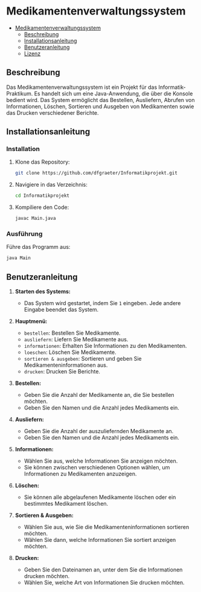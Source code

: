 # Medikamentenverwaltungssystem

- [Medikamentenverwaltungssystem](#medikamentenverwaltungssystem)
  - [Beschreibung](#beschreibung)
  - [Installationsanleitung](#installationsanleitung)
  - [Benutzeranleitung](#benutzeranleitung)
  - [Lizenz](#lizenz)

## Beschreibung

Das Medikamentenverwaltungssystem ist ein Projekt für das Informatik-Praktikum. Es handelt sich um eine Java-Anwendung, die über die Konsole bedient wird. Das System ermöglicht das Bestellen, Ausliefern, Abrufen von Informationen, Löschen, Sortieren und Ausgeben von Medikamenten sowie das Drucken verschiedener Berichte.

## Installationsanleitung

### Installation

1. Klone das Repository:

   ```sh
   git clone https://github.com/dfgraeter/Informatikprojekt.git
   ```

2. Navigiere in das Verzeichnis:

   ```sh
   cd Informatikprojekt
   ```

3. Kompiliere den Code:

   ```sh
   javac Main.java
   ```

### Ausführung

Führe das Programm aus:

   ```sh
   java Main
   ```

## Benutzeranleitung

1. **Starten des Systems:**

   - Das System wird gestartet, indem Sie `1` eingeben. Jede andere Eingabe beendet das System.

2. **Hauptmenü:**

   - `bestellen`: Bestellen Sie Medikamente.
   - `ausliefern`: Liefern Sie Medikamente aus.
   - `informationen`: Erhalten Sie Informationen zu den Medikamenten.
   - `loeschen`: Löschen Sie Medikamente.
   - `sortieren & ausgeben`: Sortieren und geben Sie Medikamenteninformationen aus.
   - `drucken`: Drucken Sie Berichte.

3. **Bestellen:**

   - Geben Sie die Anzahl der Medikamente an, die Sie bestellen möchten.
   - Geben Sie den Namen und die Anzahl jedes Medikaments ein.

4. **Ausliefern:**

   - Geben Sie die Anzahl der auszuliefernden Medikamente an.
   - Geben Sie den Namen und die Anzahl jedes Medikaments ein.

5. **Informationen:**

   - Wählen Sie aus, welche Informationen Sie anzeigen möchten.
   - Sie können zwischen verschiedenen Optionen wählen, um Informationen zu Medikamenten anzuzeigen.

6. **Löschen:**

   - Sie können alle abgelaufenen Medikamente löschen oder ein bestimmtes Medikament löschen.

7. **Sortieren & Ausgeben:**

   - Wählen Sie aus, wie Sie die Medikamenteninformationen sortieren möchten.
   - Wählen Sie dann, welche Informationen Sie sortiert anzeigen möchten.

8. **Drucken:**

   - Geben Sie den Dateinamen an, unter dem Sie die Informationen drucken möchten.
   - Wählen Sie, welche Art von Informationen Sie drucken möchten.
